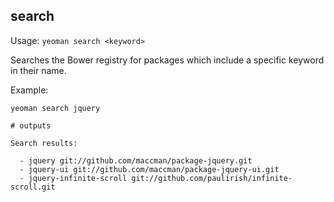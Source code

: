 

## search

Usage: `yeoman search <keyword>`

Searches the Bower registry for packages which include a specific keyword in their name.

Example:

```shell
yeoman search jquery

# outputs

Search results:

  - jquery git://github.com/maccman/package-jquery.git
  - jquery-ui git://github.com/maccman/package-jquery-ui.git
  - jquery-infinite-scroll git://github.com/paulirish/infinite-scroll.git

```